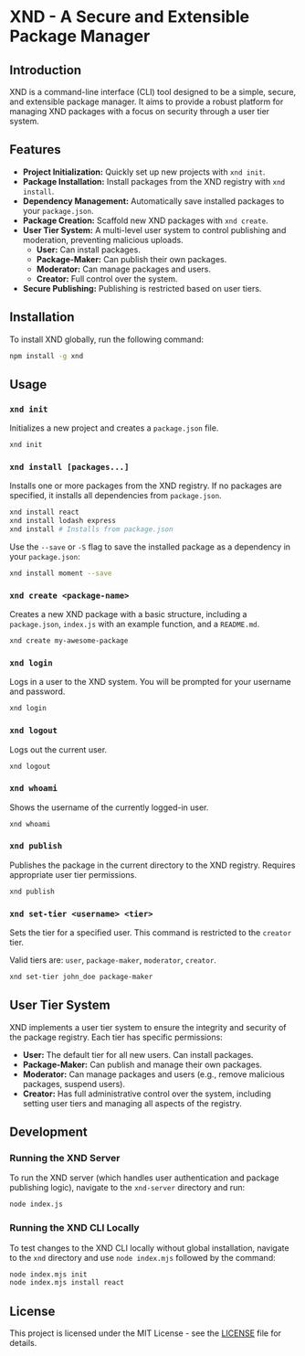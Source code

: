 # XND - A Secure and Extensible Package Manager

## Introduction
XND is a command-line interface (CLI) tool designed to be a simple, secure, and extensible package manager. It aims to provide a robust platform for managing XND packages with a focus on security through a user tier system.

## Features
- **Project Initialization:** Quickly set up new projects with `xnd init`.
- **Package Installation:** Install packages from the XND registry with `xnd install`.
- **Dependency Management:** Automatically save installed packages to your `package.json`.
- **Package Creation:** Scaffold new XND packages with `xnd create`.
- **User Tier System:** A multi-level user system to control publishing and moderation, preventing malicious uploads.
  - **User:** Can install packages.
  - **Package-Maker:** Can publish their own packages.
  - **Moderator:** Can manage packages and users.
  - **Creator:** Full control over the system.
- **Secure Publishing:** Publishing is restricted based on user tiers.

## Installation

To install XND globally, run the following command:

```bash
npm install -g xnd
```

## Usage

### `xnd init`
Initializes a new project and creates a `package.json` file.

```bash
xnd init
```

### `xnd install [packages...]`
Installs one or more packages from the XND registry. If no packages are specified, it installs all dependencies from `package.json`.

```bash
xnd install react
xnd install lodash express
xnd install # Installs from package.json
```

Use the `--save` or `-S` flag to save the installed package as a dependency in your `package.json`:

```bash
xnd install moment --save
```

### `xnd create <package-name>`
Creates a new XND package with a basic structure, including a `package.json`, `index.js` with an example function, and a `README.md`.

```bash
xnd create my-awesome-package
```

### `xnd login`
Logs in a user to the XND system. You will be prompted for your username and password.

```bash
xnd login
```

### `xnd logout`
Logs out the current user.

```bash
xnd logout
```

### `xnd whoami`
Shows the username of the currently logged-in user.

```bash
xnd whoami
```

### `xnd publish`
Publishes the package in the current directory to the XND registry. Requires appropriate user tier permissions.

```bash
xnd publish
```

### `xnd set-tier <username> <tier>`
Sets the tier for a specified user. This command is restricted to the `creator` tier.

Valid tiers are: `user`, `package-maker`, `moderator`, `creator`.

```bash
xnd set-tier john_doe package-maker
```

## User Tier System

XND implements a user tier system to ensure the integrity and security of the package registry. Each tier has specific permissions:

- **User:** The default tier for all new users. Can install packages.
- **Package-Maker:** Can publish and manage their own packages.
- **Moderator:** Can manage packages and users (e.g., remove malicious packages, suspend users).
- **Creator:** Has full administrative control over the system, including setting user tiers and managing all aspects of the registry.

## Development

### Running the XND Server

To run the XND server (which handles user authentication and package publishing logic), navigate to the `xnd-server` directory and run:

```bash
node index.js
```

### Running the XND CLI Locally

To test changes to the XND CLI locally without global installation, navigate to the `xnd` directory and use `node index.mjs` followed by the command:

```bash
node index.mjs init
node index.mjs install react
```

## License

This project is licensed under the MIT License - see the [LICENSE](LICENSE) file for details.
